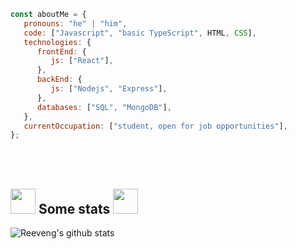 ```javascript
const aboutMe = {
   pronouns: "he" | "him",
   code: ["Javascript", "basic TypeScript", HTML, CSS],
   technologies: {
      frontEnd: {
         js: ["React"],
      },
      backEnd: {
         js: ["Nodejs", "Express"],
      },
      databases: ["SQL", "MongoDB"],
   },
   currentOccupation: ["student, open for job opportunities"],
};
```
</br></br>
<h2><img src="https://media.giphy.com/media/WUlplcMpOCEmTGBtBW/giphy.gif" width="40"> Some stats <img src="https://media.giphy.com/media/WUlplcMpOCEmTGBtBW/giphy.gif" width="40"></h2>

![Reeveng's github stats](https://github-readme-stats.vercel.app/api?username=reeveng&show_icons=true&title_color=fff&icon_color=79ff97&text_color=9f9f9f&bg_color=151515)
